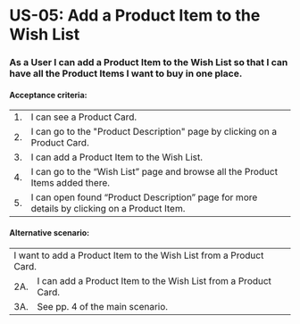 # US-05:  Add a Product Item to the Wish List
### As a User I can add a Product Item to the Wish List so that I can have all the Product Items I want to buy in one place.

#### **Acceptance criteria:**

<table>
    <tr>
        <td>1.</td>
        <td>I can see a Product Card.</td>
    </tr>
    <tr>
        <td>2.</td>
        <td>I can go to the "Product Description" page by clicking on a Product Card.</td>
    </tr>
    <tr>
        <td>3.</td>
        <td>I can add a Product Item to the Wish List.</td>
    </tr>
    <tr>
        <td>4.</td>
        <td>I can go to the “Wish List” page and browse all the Product Items added there. </td>
    </tr>
    <tr>
        <td>5.</td>
        <td>I can open found “Product Description” page for more details by clicking on a Product Item. <!-- TODO: в вишлисте отображаются карточки товаров или что-то другое? --> </td> 
    </tr>

</table>

#### **Alternative scenario:**

<table>
    <tr>
        <td colspan="2">I want to add a Product Item to the Wish List from a Product Card.</td>
    </tr>
    <tr>
        <td>2A.</td>
        <td>I can add a Product Item to the Wish List from a Product Card. </td> 
    </tr>
    <tr>
        <td>3A.</td>
        <td> See pp. 4 оf the main scenario. </td> 
    </tr>
</table>